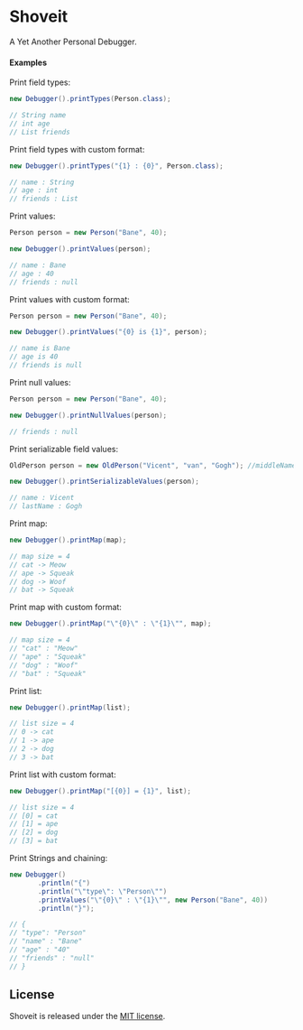 # Shoveit 

A Yet Another Personal Debugger.

#### Examples

Print field types:

```Java
new Debugger().printTypes(Person.class);

// String name
// int age
// List friends
```

Print field types with custom format:

```Java
new Debugger().printTypes("{1} : {0}", Person.class);

// name : String 
// age : int 
// friends : List 
```

Print values:

```Java
Person person = new Person("Bane", 40);

new Debugger().printValues(person);

// name : Bane
// age : 40
// friends : null
```

Print values with custom format:

```Java
Person person = new Person("Bane", 40);

new Debugger().printValues("{0} is {1}", person);

// name is Bane
// age is 40
// friends is null
```

Print null values:

```Java
Person person = new Person("Bane", 40);

new Debugger().printNullValues(person);

// friends : null
```

Print serializable field values:

```Java
OldPerson person = new OldPerson("Vicent", "van", "Gogh"); //middleName is transient

new Debugger().printSerializableValues(person);

// name : Vicent
// lastName : Gogh
```

Print map:

```Java
new Debugger().printMap(map);

// map size = 4
// cat -> Meow
// ape -> Squeak
// dog -> Woof
// bat -> Squeak
```

Print map with custom format:

```Java
new Debugger().printMap("\"{0}\" : \"{1}\"", map);

// map size = 4
// "cat" : "Meow"
// "ape" : "Squeak"
// "dog" : "Woof"
// "bat" : "Squeak"
```

Print list:

```Java
new Debugger().printMap(list);

// list size = 4
// 0 -> cat
// 1 -> ape
// 2 -> dog
// 3 -> bat
```

Print list with custom format:

```Java
new Debugger().printMap("[{0}] = {1}", list);

// list size = 4
// [0] = cat
// [1] = ape
// [2] = dog
// [3] = bat
```

Print Strings and chaining:

```Java
new Debugger()
       .println("{")
       .println("\"type\": \"Person\"")
       .printValues("\"{0}\" : \"{1}\"", new Person("Bane", 40))
       .println("}");

// {
// "type": "Person"
// "name" : "Bane"
// "age" : "40"
// "friends" : "null"
// }
```

## License

 Shoveit is released under the [MIT license](LICENSE).
